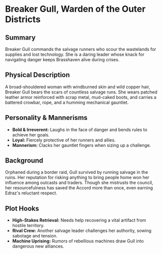 # Breaker Gull, Warden of the Outer Districts

## Summary
Breaker Gull commands the salvage runners who scour the wastelands for supplies and lost technology. She is a daring leader whose knack for navigating danger keeps Brasshaven alive during crises.

## Physical Description
A broad-shouldered woman with windburned skin and wild copper hair, Breaker Gull bears the scars of countless salvage runs. She wears patched leather armor reinforced with scrap metal, mud-caked boots, and carries a battered crowbar, rope, and a humming mechanical gauntlet.

## Personality & Mannerisms
- **Bold & Irreverent:** Laughs in the face of danger and bends rules to achieve her goals.
- **Loyal:** Fiercely protective of her runners and allies.
- **Mannerism:** Clacks her gauntlet fingers when sizing up a challenge.

## Background
Orphaned during a border raid, Gull survived by running salvage in the ruins. Her reputation for risking anything to bring people home won her influence among outcasts and traders. Though she mistrusts the council, her resourcefulness has saved the Accord more than once, even earning Edraz's reluctant respect.

## Plot Hooks
- **High-Stakes Retrieval:** Needs help recovering a vital artifact from hostile territory.
- **Rival Crew:** Another salvage leader challenges her authority, sowing sabotage and tension.
- **Machine Uprising:** Rumors of rebellious machines draw Gull into dangerous new alliances.

